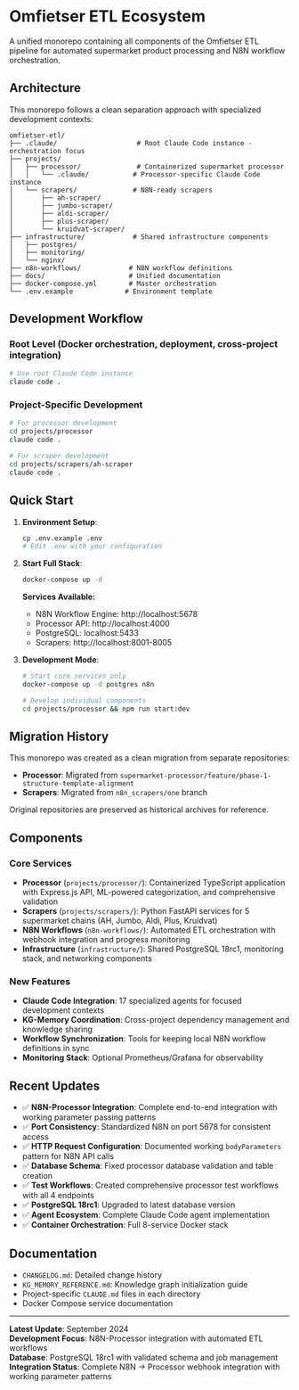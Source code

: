 # Omfietser ETL Ecosystem

A unified monorepo containing all components of the Omfietser ETL pipeline for automated supermarket product processing and N8N workflow orchestration.

## Architecture

This monorepo follows a clean separation approach with specialized development contexts:

```
omfietser-etl/
├── .claude/                    # Root Claude Code instance - orchestration focus
├── projects/
│   ├── processor/              # Containerized supermarket processor
│   │   └── .claude/           # Processor-specific Claude Code instance
│   └── scrapers/              # N8N-ready scrapers
│       ├── ah-scraper/
│       ├── jumbo-scraper/
│       ├── aldi-scraper/
│       ├── plus-scraper/
│       └── kruidvat-scraper/
├── infrastructure/            # Shared infrastructure components
│   ├── postgres/
│   ├── monitoring/
│   └── nginx/
├── n8n-workflows/            # N8N workflow definitions
├── docs/                     # Unified documentation
├── docker-compose.yml        # Master orchestration
└── .env.example             # Environment template
```

## Development Workflow

### Root Level (Docker orchestration, deployment, cross-project integration)
```bash
# Use root Claude Code instance
claude code .
```

### Project-Specific Development
```bash
# For processor development
cd projects/processor
claude code .

# For scraper development  
cd projects/scrapers/ah-scraper
claude code .
```

## Quick Start

1. **Environment Setup**:
   ```bash
   cp .env.example .env
   # Edit .env with your configuration
   ```

2. **Start Full Stack**:
   ```bash
   docker-compose up -d
   ```
   **Services Available:**
   - N8N Workflow Engine: http://localhost:5678
   - Processor API: http://localhost:4000
   - PostgreSQL: localhost:5433
   - Scrapers: http://localhost:8001-8005

3. **Development Mode**:
   ```bash
   # Start core services only
   docker-compose up -d postgres n8n
   
   # Develop individual components
   cd projects/processor && npm run start:dev
   ```

## Migration History

This monorepo was created as a clean migration from separate repositories:
- **Processor**: Migrated from `supermarket-processor/feature/phase-1-structure-template-alignment`
- **Scrapers**: Migrated from `n8n_scrapers/one` branch

Original repositories are preserved as historical archives for reference.

## Components

### Core Services
- **Processor** (`projects/processor/`): Containerized TypeScript application with Express.js API, ML-powered categorization, and comprehensive validation
- **Scrapers** (`projects/scrapers/`): Python FastAPI services for 5 supermarket chains (AH, Jumbo, Aldi, Plus, Kruidvat)
- **N8N Workflows** (`n8n-workflows/`): Automated ETL orchestration with webhook integration and progress monitoring
- **Infrastructure** (`infrastructure/`): Shared PostgreSQL 18rc1, monitoring stack, and networking components

### New Features
- **Claude Code Integration**: 17 specialized agents for focused development contexts
- **KG-Memory Coordination**: Cross-project dependency management and knowledge sharing
- **Workflow Synchronization**: Tools for keeping local N8N workflow definitions in sync
- **Monitoring Stack**: Optional Prometheus/Grafana for observability

## Recent Updates

- ✅ **N8N-Processor Integration**: Complete end-to-end integration with working parameter passing patterns
- ✅ **Port Consistency**: Standardized N8N on port 5678 for consistent access
- ✅ **HTTP Request Configuration**: Documented working `bodyParameters` pattern for N8N API calls
- ✅ **Database Schema**: Fixed processor database validation and table creation
- ✅ **Test Workflows**: Created comprehensive processor test workflows with all 4 endpoints
- ✅ **PostgreSQL 18rc1**: Upgraded to latest database version
- ✅ **Agent Ecosystem**: Complete Claude Code agent implementation
- ✅ **Container Orchestration**: Full 8-service Docker stack

## Documentation

- `CHANGELOG.md`: Detailed change history
- `KG_MEMORY_REFERENCE.md`: Knowledge graph initialization guide
- Project-specific `CLAUDE.md` files in each directory
- Docker Compose service documentation

---

**Latest Update**: September 2024  
**Development Focus**: N8N-Processor integration with automated ETL workflows  
**Database**: PostgreSQL 18rc1 with validated schema and job management  
**Integration Status**: Complete N8N → Processor webhook integration with working parameter patterns